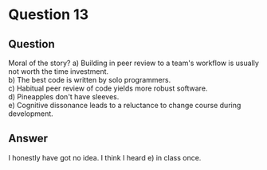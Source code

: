 # Question 13
## Question
Moral of the story?
a) Building in peer review to a team's workflow is usually not worth the time investment.   
b) The best code is written by solo programmers.   
c) Habitual peer review of code yields more robust software.   
d) Pineapples don't have sleeves.   
e) Cognitive dissonance leads to a reluctance to change course during development.   
## Answer
I honestly have got no idea. I think I heard e) in class once. 